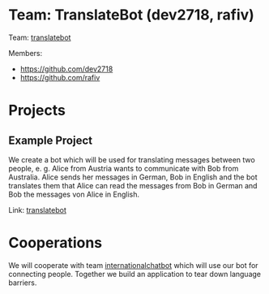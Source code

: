 # Team: TranslateBot (dev2718, rafiv)

Team: [translatebot](https://github.com/orgs/WoN-Hackathon-2019/teams/translatebot)

Members:
* https://github.com/dev2718
* https://github.com/rafiv


# Projects
## Example Project
We create a bot which will be used for translating messages between two people, e. g. Alice from Austria wants to communicate with Bob from Australia. Alice sends her messages in German, Bob in English and the bot translates them that Alice can read the messages from Bob in German and Bob the messages von Alice in English.

Link: [translatebot](https://github.com/translatebot)

# Cooperations
We will cooperate with team [internationalchatbot](https://github.com/orgs/WoN-Hackathon-2019/teams/internationalchatbot) which will use our bot for connecting people. Together we build an application to tear down language barriers.

